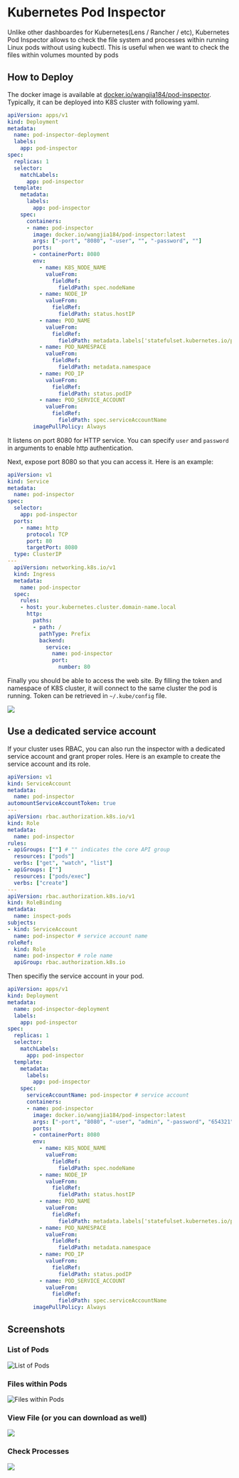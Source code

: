 # Kubernetes Pod Inspector

Unlike other dashboardes for Kubernetes(Lens / Rancher / etc), Kubernetes Pod Inspector allows to check the file system and processes within running Linux pods without using kubectl. 
This is useful when we want to check the files within volumes mounted by pods


## How to Deploy


The docker image is available at [docker.io/wangjia184/pod-inspector](https://hub.docker.com/repository/docker/wangjia184/pod-inspector). 
Typically, it can be deployed into K8S cluster with following yaml.

```yaml
apiVersion: apps/v1
kind: Deployment
metadata:
  name: pod-inspector-deployment
  labels:
    app: pod-inspector
spec:
  replicas: 1
  selector:
    matchLabels:
      app: pod-inspector
  template:
    metadata:
      labels:
        app: pod-inspector
    spec:
      containers:
      - name: pod-inspector
        image: docker.io/wangjia184/pod-inspector:latest
        args: ["-port", "8080", "-user", "", "-password", ""]
        ports:
        - containerPort: 8080 
        env:
          - name: K8S_NODE_NAME
            valueFrom:
              fieldRef:
                fieldPath: spec.nodeName
          - name: NODE_IP
            valueFrom:
              fieldRef:
                fieldPath: status.hostIP
          - name: POD_NAME
            valueFrom:
              fieldRef:
                fieldPath: metadata.labels['statefulset.kubernetes.io/pod-name']
          - name: POD_NAMESPACE
            valueFrom:
              fieldRef:
                fieldPath: metadata.namespace
          - name: POD_IP
            valueFrom:
              fieldRef:
                fieldPath: status.podIP
          - name: POD_SERVICE_ACCOUNT
            valueFrom:
              fieldRef:
                fieldPath: spec.serviceAccountName
        imagePullPolicy: Always
```

It listens on port 8080 for HTTP service. You can specify `user` and `password` in arguments to enable http authentication.

Next, expose port 8080 so that you can access it. Here is an example:

```yaml
apiVersion: v1
kind: Service
metadata:
  name: pod-inspector
spec:
  selector:
    app: pod-inspector
  ports:
    - name: http
      protocol: TCP
      port: 80
      targetPort: 8080
  type: ClusterIP
---
  apiVersion: networking.k8s.io/v1
  kind: Ingress
  metadata:
    name: pod-inspector
  spec:
    rules:
    - host: your.kubernetes.cluster.domain-name.local
      http:
        paths:
        - path: /
          pathType: Prefix
          backend:
            service:
              name: pod-inspector
              port:
                number: 80

```

Finally you should be able to access the web site. By filling the token and namespace of K8S cluster, it will connect to the same cluster the pod is running.  Token can be retrieved in `~/.kube/config` file.

![](0.png)

## Use a dedicated service account

If your cluster uses RBAC, you can also run the inspector with a dedicated service account and grant proper roles. 
Here is an example to create the service account and its role.

```yaml
apiVersion: v1
kind: ServiceAccount
metadata:
  name: pod-inspector
automountServiceAccountToken: true
---
apiVersion: rbac.authorization.k8s.io/v1
kind: Role
metadata:
  name: pod-inspector
rules:
- apiGroups: [""] # "" indicates the core API group
  resources: ["pods"]
  verbs: ["get", "watch", "list"]
- apiGroups: [""]
  resources: ["pods/exec"]
  verbs: ["create"]
---
apiVersion: rbac.authorization.k8s.io/v1
kind: RoleBinding
metadata:
  name: inspect-pods
subjects:
- kind: ServiceAccount
  name: pod-inspector # service account name
roleRef:
  kind: Role
  name: pod-inspector # role name
  apiGroup: rbac.authorization.k8s.io
```

Then specifiy the service account in your pod.

```yaml
apiVersion: apps/v1
kind: Deployment
metadata:
  name: pod-inspector-deployment
  labels:
    app: pod-inspector
spec:
  replicas: 1
  selector:
    matchLabels:
      app: pod-inspector
  template:
    metadata:
      labels:
        app: pod-inspector
    spec:
      serviceAccountName: pod-inspector # service account
      containers:
      - name: pod-inspector
        image: docker.io/wangjia184/pod-inspector:latest
        args: ["-port", "8080", "-user", "admin", "-password", "654321"]
        ports:
        - containerPort: 8080 
        env:
          - name: K8S_NODE_NAME
            valueFrom:
              fieldRef:
                fieldPath: spec.nodeName
          - name: NODE_IP
            valueFrom:
              fieldRef:
                fieldPath: status.hostIP
          - name: POD_NAME
            valueFrom:
              fieldRef:
                fieldPath: metadata.labels['statefulset.kubernetes.io/pod-name']
          - name: POD_NAMESPACE
            valueFrom:
              fieldRef:
                fieldPath: metadata.namespace
          - name: POD_IP
            valueFrom:
              fieldRef:
                fieldPath: status.podIP
          - name: POD_SERVICE_ACCOUNT
            valueFrom:
              fieldRef:
                fieldPath: spec.serviceAccountName
        imagePullPolicy: Always
```

## Screenshots


### List of Pods
![List of Pods](1.png)

### Files within Pods
![Files within Pods](2.png)

### View File (or you can download as well)
![](3.png)

### Check Processes
![](4.png)

